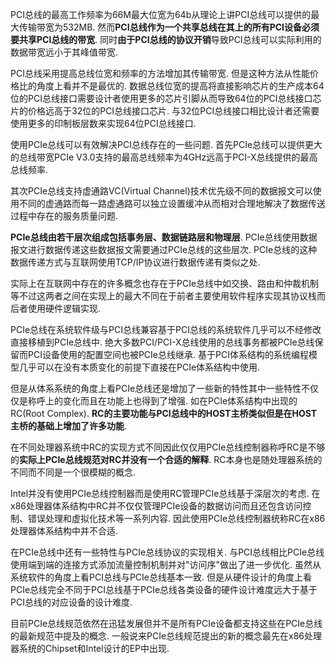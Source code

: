 PCI总线的最高工作频率为66M最大位宽为64b从理论上讲PCI总线可以提供的最大传输带宽为532MB. 然而**PCI总线作为一个共享总线在其上的所有PCI设备必须要共享PCI总线的带宽**. 同时**由于PCI总线的协议开销**导致PCI总线可以实际利用的数据带宽远小于其峰值带宽. 

PCI总线采用提高总线位宽和频率的方法增加其传输带宽. 但是这种方法从性能价格比的角度上看并不是最优的. 数据总线位宽的提高将直接影响芯片的生产成本64位的PCI总线接口需要设计者使用更多的芯片引脚从而导致64位的PCI总线接口芯片的价格远高于32位的PCI总线接口芯片. 与32位PCI总线接口相比设计者还需要使用更多的印制板层数来实现64位PCI总线接口. 

使用PCIe总线可以有效解决PCI总线存在的一些问题. 首先PCIe总线可以提供更大的总线带宽PCIe V3.0支持的最高总线频率为4GHz远高于PCI-X总线提供的最高总线频率. 

其次PCIe总线支持虚通路VC(Virtual Channel)技术优先级不同的数据报文可以使用不同的虚通路而每一路虚通路可以独立设置缓冲从而相对合理地解决了数据传送过程中存在的服务质量问题. 

**PCIe总线由若干层次组成包括事务层、数据链路层和物理层**. PCIe总线使用数据报文进行数据传递这些数据报文需要通过PCIe总线的这些层次. PCIe总线的这种数据传递方式与互联网使用TCP/IP协议进行数据传递有类似之处. 

实际上在互联网中存在的许多概念也存在于PCIe总线中如交换、路由和仲裁机制等不过这两者之间在实现上的最大不同在于前者主要使用软件程序实现其协议栈而后者使用硬件逻辑实现. 

PCIe总线在系统软件级与PCI总线兼容基于PCI总线的系统软件几乎可以不经修改直接移植到PCIe总线中. 绝大多数PCI/PCI-X总线使用的总线事务都被PCIe总线保留而PCI设备使用的配置空间也被PCIe总线继承. 基于PCI体系结构的系统编程模型几乎可以在没有本质变化的前提下直接在PCIe体系结构中使用. 

但是从体系系统的角度上看PCIe总线还是增加了一些新的特性其中一些特性不仅仅是称呼上的变化而且在功能上也得到了增强. 如在PCIe体系结构中出现的RC(Root Complex). **RC的主要功能与PCI总线中的HOST主桥类似但是在HOST主桥的基础上增加了许多功能**. 

在不同处理器系统中RC的实现方式不同因此仅仅用PCIe总线控制器称呼RC是不够的**实际上PCIe总线规范对RC并没有一个合适的解释**. RC本身也是随处理器系统的不同而不同是一个很模糊的概念. 

Intel并没有使用PCIe总线控制器而是使用RC管理PCIe总线基于深层次的考虑. 在x86处理器体系结构中RC并不仅仅管理PCIe设备的数据访问而且还包含访问控制、错误处理和虚拟化技术等一系列内容. 因此使用PCIe总线控制器统称RC在x86处理器体系结构中并不合适. 

在PCIe总线中还有一些特性与PCIe总线协议的实现相关. 与PCI总线相比PCIe总线使用端到端的连接方式添加流量控制机制并对"访问序"做出了进一步优化. 虽然从系统软件的角度上看PCI总线与PCIe总线基本一致. 但是从硬件设计的角度上看PCIe总线完全不同于PCI总线基于PCIe总线各类设备的硬件设计难度远大于基于PCI总线的对应设备的设计难度. 

目前PCIe总线规范依然在迅猛发展但并不是所有PCIe设备都支持这些在PCIe总线的最新规范中提及的概念. 一般说来PCIe总线规范提出的新的概念最先在x86处理器系统的Chipset和Intel设计的EP中出现. 

